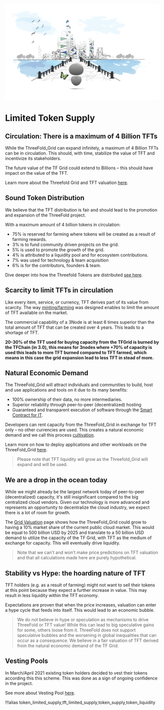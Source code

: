 ![](img/autolayer.png)

# Limited Token Supply


## Circulation: There is a maximum of 4 Billion TFTs

While the ThreeFold_Grid can expand infinitely, a maximum of 4 Billion TFTs can be in circulation. This should, with time, stabilize the value of TFT and incentivize its stakeholders.

The future value of the TF Grid could extend to Billions – this should have impact on the value of the TFT.

Learn more about the Threefold Grid and TFT valuation [here](grid_valuation).

## Sound Token Distribution

We believe that the TFT distribution is fair and should lead to the promotion and expansion of the ThreeFold project.

With a maximum amount of 4 billion tokens in circulation:

* 75% is reserved for farming where tokens will be created as a result of farming rewards.
* 3% is to fund community driven projects on the grid. 
* 5% is used to promote the growth of the grid.
* 4% is attributed to a liquidity pool and for ecosystem contributions.
* 7% was used for technology & team acquisition
* 6% is for the contributors, founders & team. 

Dive deeper into how the Threefold Tokens are distributed [see here](token_overview).

## Scarcity to limit TFTs in circulation

Like every item, service, or currency, TFT derives part of its value from scarcity. The way [minting/farming](farming_logic3) was designed enables to limit the amount of TFT available on the market.

The commercial capability of a 3Node is at least 6 times superior than the total amount of TFT that can be created over 4 years. This leads to a shortage of TFT.

**20-30% of the TFT used for buying capacity from the TFGrid is burned by the TFChain (in 3.0), this means for 3nodes where +70% of capacity is used this leads to more TFT burned compared to TFT farmed, which means in this case the grid expansion lead to less TFT in stead of more.**

## Natural Economic Demand

The ThreeFold_Grid will attract individuals and communities to build, host and use applications and tools on it due to its many benefits:  
- 100% ownership of their data, no more intermediaries.
- Superior reliability through peer-to-peer (decentralized) hosting
- Guaranteed and transparent execution of software through the [Smart Contract for IT](tftech:smart_contract_for_it).

Developers can rent capacity from the ThreeFold_Grid in exchange for TFT only – no other currencies are used. This creates a natural economic demand and we call this process [cultivation](cultivation).

Learn more on how to deploy applications and other workloads on the ThreeFold_Grid [here](https://cloud.threefold.io/).

> Please note that TFT liquidity will grow as the Threefold_Grid will expand and will be used.

## We are a drop in the ocean today

While we might already be the largest network today of peer-to-peer (decentralized) capacity, it's still insignificant compared to the big centralized cloud vendors. Given our technology is more advanced and represents an opportunity to decentralize the cloud industry, we expect there is a lot of room for growth.

The [Grid Valuation](grid_valuation) page shows how the ThreeFold_Grid could grow to having a 10% market share of the current public cloud market. This would be equal to 500 billion USD by 2025 and translate to a 50 billion USD demand to utilize the capacity of the TF Grid, with TFT as the medium of exchange for capacity. This will eventually drive liquidity.

> Note that we can't and won't make price predictions on TFT valuation and that all calculations made here are purely hypothetical.

## Stability vs Hype: the hoarding nature of TFT 

TFT holders (e.g. as a result of farming) might not want to sell their tokens at this point because they expect a further increase in value. This may result in less liquidity within the TFT economy.

Expectations are proven that when the price increases, valuation can enter a hype cycle that feeds into itself. This would lead to an economic bubble.

> We do not believe in hype or speculation as mechanisms to drive ThreeFold or TFT value! While this can lead to big speculative gains for some, others loose from it. ThreeFold does not support speculative bubbles and the worsening in global inequalities that can occur as a consequence. We believe in a fair valuation of TFT derived from the natural economic demand of the TF Grid.

## Vesting Pools

In March/April 2021 existing token holders decided to vest their tokens according this this scheme. This was done as a sign of ongoing confidence in the project.

See more about Vesting Pool [here](vesting_pool).


!!!alias token_limited_supply,tft_limited_supply,token_supply,token_liquidity